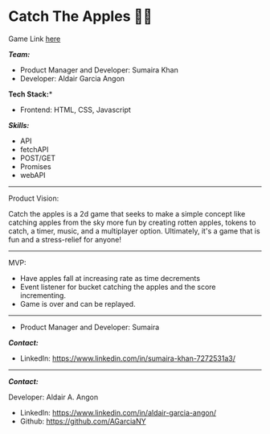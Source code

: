 # Catch The Apples :apple::basket: 

 Game Link [here](https://khans8890.github.io/Catch_The_Apples/)

***Team:***

* Product Manager and Developer: Sumaira Khan
* Developer: Aldair Garcia Angon

**Tech Stack:***
* Frontend: HTML, CSS, Javascript

***Skills:***

* API
* fetchAPI
* POST/GET
* Promises
* webAPI
___

Product Vision:

Catch the apples is a 2d game that seeks to make a simple concept like catching apples from the sky more fun by creating rotten apples, tokens to catch, a timer, music, and a multiplayer option. Ultimately, it's a game that is fun and a stress-relief for anyone!
___

MVP:

* Have apples fall at increasing rate as time decrements
* Event listener for bucket catching the apples and the score incrementing.
* Game is over and can be replayed.
___

* Product Manager and Developer: Sumaira 

***Contact:*** 
* LinkedIn:  https://www.linkedin.com/in/sumaira-khan-7272531a3/
___

***Contact:*** 

Developer: Aldair A. Angon

* LinkedIn: https://www.linkedin.com/in/aldair-garcia-angon/
* Github: https://github.com/AGarciaNY

